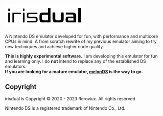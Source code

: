 <h2><img src="resources/logo-256x74.png"/></h2>

A Nintendo DS emulator developed for fun, with performance and multicore CPUs in mind.
A from scratch rewrite of my previous emulator aiming to try new techniques and achieve higher code quality.


**This is highly experimental software.**
I am developing this emulator for fun and learning only.
I do **not** intend to replace any of the established DS emulators.  
**If you are looking for a mature emulator, [melonDS](https://github.com/melonDS-emu/melonDS) is the way to go.**

## Copyright

irisdual is Copyright © 2020 - 2023 fleroviux. All rights reserved.

Nintendo DS is a registered trademark of Nintendo Co., Ltd.
